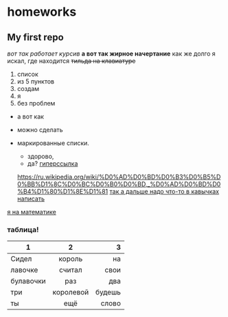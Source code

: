 # homeworks
## My first repo
*вот так работает курсив*
**а вот так жирное начертание**
как же долго я искал, где находится ~~тильда на клавиатуре~~
1. список
2. из 5 пунктов
3. создам
4. я
1. без проблем
+ а вот как
- можно сделать
+ маркированные списки.
  - здорово,
  * да?
  [гиперссылка](https://ru.wikipedia.org/wiki/Sonic_Dash) 
  
  <https://ru.wikipedia.org/wiki/%D0%AD%D0%BD%D0%B3%D0%B5%D0%BB%D1%8C%D0%BC%D0%B0%D0%BD,_%D0%AD%D0%BD%D0%B4%D1%80%D1%8E%D1%81>
  [так а дальше надо что-то в кавычках написать](https://ru.m.wikipedia.org/wiki/Ixeris_debilis#/random "мне уже ничего не поможет") 
  
 [я на математике](https://images.app.goo.gl/ujw9m9DgUAgNp76EA) 
 
 ### таблица!
 1|2|3
 ---|:---:|---:
 Сидел|король|на
 лавочке|считал|свои
 булавочки|раз|два
 три|королевой|будешь 
 ты|ещё|слово 
